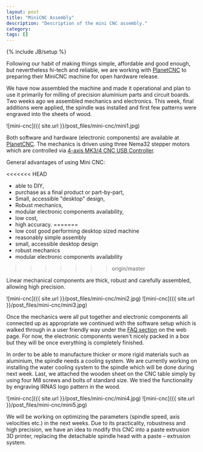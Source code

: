 ```yaml
---
layout: post
title: "MiniCNC Assembly"
description: "Description of the mini CNC assembly."
category: 
tags: []
---
```

{% include JB/setup %}

Following our habit of making things simple, affordable and good enough, but nevertheless hi-tech and reliable, we are working with [PlanetCNC](http://www.planet-cnc.com) to preparing their MiniCNC machine for open hardware release.

We have now assembled the machine and made it operational and plan to use it primarily for milling of precision aluminium parts and circuit boards. Two weeks ago we assembled mechanics and electronics. This week, final additions were applied, the spindle was installed and first few patterns were engraved into the sheets of wood. 

![mini-cnc]({{ site.url }}/post_files/mini-cnc/mini1.jpg)

Both software and hardware (electronic components) are available at [PlanetCNC](http://www.planet-cnc.com/). The mechanics is driven using three Nema32 stepper motors which are controlled via [4-axis MK3/4 CNC USB Controller](http://www.planet-cnc.com/index.php?page=hardware). 

General advantages of using Mini CNC:

<<<<<<< HEAD
 * able to DIY,
 * purchase as a final product or part-by-part,
 * Small, accessible "desktop" design,
 * Robust mechanics,
 * modular electronic components availability,
 * low cost,
 * high accuracy.
=======
* low cost good performing desktop sized machine
* reasonably simple assembly
* small, accessible desktop design
* robust mechanics
* modular electronic components availability
>>>>>>> origin/master

Linear mechanical components are thick, robust and carefully assembled, allowing high precision. 

![mini-cnc]({{ site.url }}/post_files/mini-cnc/mini2.jpg)
![mini-cnc]({{ site.url }}/post_files/mini-cnc/mini3.jpg)

Once the mechanics were all put together and electronic components all connected up as appropriate we continued with the software setup which is walked through in a user friendly way under the [FAQ section](http://www.planet-cnc.com/index.php?page=faq) on the web page.
For now, the electronic components weren't nicely packed in a box but they will be once everything is completely finished. 

In order to be able to manufacture thicker or more rigid materials such as aluminium, the spindle needs a cooling system. We are currently working on installing the water cooling system to the spindle which will be done during next week. Last, we attached the wooden sheet on the CNC table simply by using four M8 screws and bolts of standard size. We tried the functionality by engraving IRNAS logo pattern in the wood. 

![mini-cnc]({{ site.url }}/post_files/mini-cnc/mini4.jpg)
![mini-cnc]({{ site.url }}/post_files/mini-cnc/mini5.jpg)

We will be working on optimizing the parameters (spindle speed, axis velocities etc.) in the next weeks. Due to its practicality, robustness and high precision, we have an idea to modify this CNC into a paste extrusion 3D printer, replacing the detachable spindle head with a paste – extrusion system.

